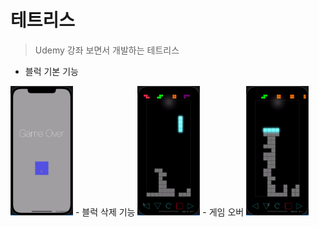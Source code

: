 # 테트리스
> Udemy 강좌 보면서 개발하는 테트리스
- 블럭 기본 기능
<img src="/images/tetris1.gif" width="100">
- 블럭 삭제 기능
<img src="/images/tetris2.gif" width="100">
- 게임 오버
<img src="/images/tetris3.gif" width="100">